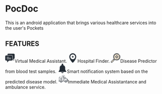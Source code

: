 # PocDoc

This is an android application that brings various healthcare services into the user's Pockets

## FEATURES
<img src='images/chat.png' height='30' weight='30'>Virtual Medical Assistant.
<img src='images/hospital-location.png' height='30' weight='30'>Hospital Finder.
<img src='images/search.png' height='30' weight='30'>Disease Predictor from blood test samples.
<img src='images/notification.png' height='30' weight='30'>Smart notification system based on the predicted disease model.
<img src='images/ambulance.png' height='30' weight='30'>Immediate Medical Assistantance and ambulance service.


